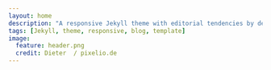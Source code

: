 ```yaml
---
layout: home
description: "A responsive Jekyll theme with editorial tendencies by designer Michael Rose."
tags: [Jekyll, theme, responsive, blog, template]
image:
  feature: header.png
  credit: Dieter  / pixelio.de
---
```

